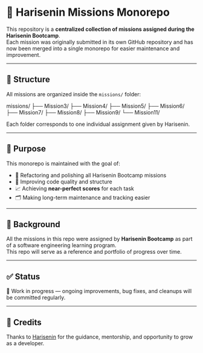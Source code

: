 # 🚀 Harisenin Missions Monorepo

This repository is a **centralized collection of missions assigned during the Harisenin Bootcamp**.  
Each mission was originally submitted in its own GitHub repository and has now been merged into a single monorepo for easier maintenance and improvement.

---

## 📁 Structure

All missions are organized inside the `missions/` folder:

missions/
├── Mission3/
├── Mission4/
├── Mission5/
├── Mission6/
├── Mission7/
├── Mission8/
├── Mission9/
└── Mission11/

Each folder corresponds to one individual assignment given by Harisenin.

---

## 🎯 Purpose

This monorepo is maintained with the goal of:

- 🔧 Refactoring and polishing all Harisenin Bootcamp missions
- 🧪 Improving code quality and structure
- 📈 Achieving **near-perfect scores** for each task
- 🗂 Making long-term maintenance and tracking easier

---

## 🏁 Background

All the missions in this repo were assigned by **Harisenin Bootcamp** as part of a software engineering learning program.  
This repo will serve as a reference and portfolio of progress over time.

---

## ✅ Status

🚧 Work in progress — ongoing improvements, bug fixes, and cleanups will be committed regularly.

---

## 🙌 Credits

Thanks to [Harisenin](https://harisenin.com/) for the guidance, mentorship, and opportunity to grow as a developer.
